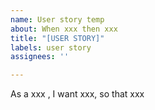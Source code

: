 ```yaml
---
name: User story temp
about: When xxx then xxx
title: "[USER STORY]"
labels: user story
assignees: ''

---
```


As a xxx , I want xxx, so that xxx
